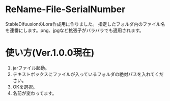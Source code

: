 # ReName-File-SerialNumber
StableDifuusionのLora作成用に作りました。
指定したフォルダ内のファイル名を連番にします。png、jpgなど拡張子がバラバラでも適用されます。
# 使い方(Ver.1.0.0現在)
1. jarファイル起動。
1. テキストボックスにファイルが入っているフォルダの絶対パスを入れてください。
1. OKを選択。
1. 名前が変わってます。
